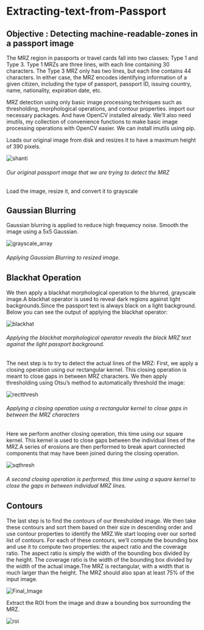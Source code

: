 # Extracting-text-from-Passport
## Objective : Detecting machine-readable-zones in a passport image

The MRZ region in passports or travel cards fall into two classes: 
Type 1 and Type 3. Type 1 MRZs are three lines, with each line containing 30 characters. 
The Type 3 MRZ only has two lines, but each line contains 44 characters. 
In either case, the MRZ encodes identifying information of a given citizen, including the type of passport, passport ID, issuing country, name, nationality, expiration date, etc.

MRZ detection using only basic image processing techniques such as thresholding, morphological operations, and contour properties. 
import our necessary packages. And have OpenCV installed already. We’ll also need imutils, my collection of convenience functions to make basic image processing operations with OpenCV easier. We can install imutils  using pip.

 Loads our original image from disk and resizes it to have a maximum height of 390 pixels.
 
 ![shanti](https://user-images.githubusercontent.com/53252686/86601213-a881ed00-bfbe-11ea-9037-24142ff444b9.jpeg)
 ###### Our original passport image that we are trying to detect the MRZ 
            
Load the image, resize it, and convert it to grayscale  

## Gaussian Blurring

Gaussian blurring is applied to reduce high frequency noise. Smooth the image using a 5x5 Gaussian.

![grayscale_array](https://user-images.githubusercontent.com/53252686/86603311-79b94600-bfc1-11ea-9108-46e055da7bd8.jpeg)
###### Applying Gaussian Blurring to resized image.

## Blackhat Operation

We then apply a blackhat morphological operation to the blurred, grayscale image.A blackhat operator is used to reveal dark regions against light backgrounds.Since the passport text is always black on a light background. Below you can see the output of applying the blackhat operator:

![blackhat](https://user-images.githubusercontent.com/53252686/86604332-dec16b80-bfc2-11ea-82bf-d4ac0c186f62.jpg)
###### Applying the blackhat morphological operator reveals the black MRZ text against the light passport background.

The next step is to try to detect the actual lines of the MRZ:
First, we apply a closing operation using our rectangular kernel. This closing operation is meant to close gaps in between MRZ characters. We then apply thresholding using Otsu’s method to automatically threshold the image:

![rectthresh](https://user-images.githubusercontent.com/53252686/86604950-abcba780-bfc3-11ea-8825-5903aaea0d21.jpg)
###### Applying a closing operation using a rectangular kernel to close gaps in between the MRZ characters

Here we perform another closing operation, this time using our square kernel. This kernel is used to close gaps between the individual lines of the MRZ.A series of erosions  are then performed to break apart connected components that may have been joined during the closing operation.

![sqthresh](https://user-images.githubusercontent.com/53252686/86605472-6065c900-bfc4-11ea-9c7f-4a1366512013.jpg)
###### A second closing operation is performed, this time using a square kernel to close the gaps in between individual MRZ lines.

## Contours

The last step is to find the contours of our thresholded image. We then take these contours and sort them based on their size in descending order and use contour properties to identify the MRZ.We start looping over our sorted list of contours. For each of these contours, we’ll compute the bounding box and use it to compute two properties: the aspect ratio and the coverage ratio. The aspect ratio is simply the width of the bounding box divided by the height. The coverage ratio is the width of the bounding box divided by the width of the actual image.The MRZ is rectangular, with a width that is much larger than the height. The MRZ should also span at least 75% of the input image.

![Final_Image](https://user-images.githubusercontent.com/53252686/86606500-b5560f00-bfc5-11ea-991e-6d8125b3453a.jpg)


Extract the ROI from the image and draw a bounding box surrounding the MRZ.

![roi](https://user-images.githubusercontent.com/53252686/86606886-331a1a80-bfc6-11ea-877f-8c6faa411fc5.jpeg)






 
